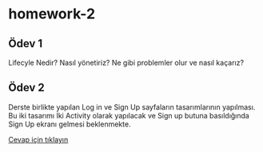 # homework-2

## Ödev 1 

Lifecyle Nedir? Nasıl yönetiriz? Ne gibi problemler olur ve nasıl kaçarız?

## Ödev 2

Derste birlikte yapılan Log in ve Sign Up sayfaların tasarımlarının yapılması. Bu iki tasarımı İki Activity olarak yapılacak ve Sign up butuna basıldığında Sign Up ekranı gelmesi beklenmekte.

[Cevap için tıklayın](https://github.com/Pazarama-Android-Kotlin-Bootcamp/week-2-assignment-MuratCakin/blob/main/LogInApp/LogIn.md)
